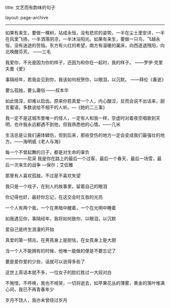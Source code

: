 
title: 文艺而有韵味的句子

layout: page-archive

---



   
 如果有来生，要做一棵树，站成永恒，没有悲欢的姿势。一半在尘土里安详，一半在风里飞扬，一半洒落阴凉，一半沐浴阳光。如果有来生，要做一只鸟，飞越永恒，没有迷途的苦恼。东方有火红的希望，南方有温暖的巢床，向西逐退残阳，向北唤醒芬芳。
                                                                                                                                                                                            ——三毛 

我爱你，不光是因为你的样子，还因为和你在一起时，我的样子。 
                                    ——罗伊·克里夫曼《爱》 

事隔经年，若我会见到你，我该如何祝贺你，以眼泪，以沉默。 
                                                 ——拜伦《春逝》                    

要么孤独，要么庸俗 
——叔本华 

如此情深，却难以启齿。原来你若真爱一个人，内心酸涩，反而会说不出话来，甜言蜜语，多数说给不相干的人听。—《她的二三事》 

我一定不是这城市里唯一的怪人，一定有人和我一样，空虚时对着夜空唱歌到天明，也许我永远都遇不到他，但我熟悉他的心情。——几米

生活总是让我们遍体鳞伤，但到后来，那些受伤的地方一定会变成我们最强壮的地方。——海明威《老人与海》 

每一个不曾起舞的日子，都是对生命的辜负   
 —————尼采
我是你在路上的最后一个过客，最后一个春天，最后一场雪，最后一次来生的战争   —保尔；艾侣雅

那里有人喜欢孤独，不过是不喜欢失望

我只是一个戏子，在别人的故事里，留着自己的眼泪

你记得也好，最好你忘记，在这交会时互放的光亮

一个人有两个我，一个在黑暗中醒着，一个在光明中睡着

如我遇见你，事隔经年，我将如何致你，以眼泪，以沉默

爱自己是终生浪漫的开始

真爱的第一预兆，在男孩身上是胆怯，在女孩身上是大胆

当一个人不能拥有的时候，他唯一能做的便是不要忘记了

要是爱你爱的少些，话就可以说得多些了

这世上真话本就不多，一位女子的脸红胜过一大段对白

不惋惜，不呼唤，我也不啼哭，一切将逝去，如苹果花丛的薄雾，黄金的落叶堆满心间，我已不再青春年少

岁月不饶人，我亦未曾绕过岁月


